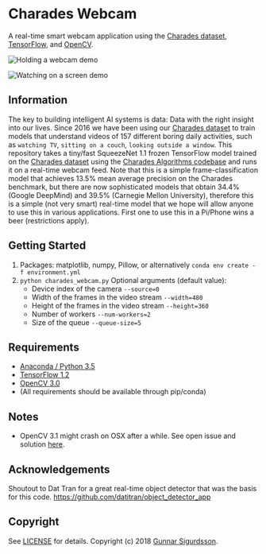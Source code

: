 # Charades Webcam

A real-time smart webcam application using the [Charades dataset](http://allenai.org/plato/charades/), [TensorFlow](https://www.tensorflow.org), and [OpenCV](http://opencv.org/).

![Holding a webcam demo](./media/holding_webcam.gif)

![Watching on a screen demo](./media/watching_on_screen.gif)

## Information

The key to building intelligent AI systems is data: Data with the right insight into our lives. Since 2016 we have been using our [Charades dataset](http://allenai.org/plato/charades/) to train models that understand videos of 157 different boring daily activities, such as `watching TV`, `sitting on a couch`, `looking outside a window`. This repository takes a tiny/fast SqueezeNet 1.1 frozen TensorFlow model trained on the [Charades dataset](http://allenai.org/plato/charades/) using the [Charades Algorithms codebase](https://github.com/gsig/charades-algorithms) and runs it on a real-time webcam feed. Note that this is a simple frame-classification model that achieves 13.5% mean average precision on the Charades benchmark, but there are now sophisticated models that obtain 34.4% (Google DeepMind) and 39.5% (Carnegie Mellon University), therefore this is a simple (not very smart) real-time model that we hope will allow anyone to use this in various applications. First one to use this in a Pi/Phone wins a beer (restrictions apply).

## Getting Started
1. Packages:  matplotlib, numpy, Pillow, or alternatively `conda env create -f environment.yml`
2. `python charades_webcam.py`
    Optional arguments (default value):
    * Device index of the camera `--source=0`
    * Width of the frames in the video stream `--width=480`
    * Height of the frames in the video stream `--height=360`
    * Number of workers `--num-workers=2`
    * Size of the queue `--queue-size=5`

## Requirements
- [Anaconda / Python 3.5](https://www.continuum.io/downloads)
- [TensorFlow 1.2](https://www.tensorflow.org/)
- [OpenCV 3.0](http://opencv.org/)
- (All requirements should be available through pip/conda)

## Notes
- OpenCV 3.1 might crash on OSX after a while. See open issue and solution [here](https://github.com/opencv/opencv/issues/5874).

## Acknowledgements 
Shoutout to Dat Tran for a great real-time object detector that was the basis for this code.
https://github.com/datitran/object_detector_app

## Copyright

See [LICENSE](LICENSE) for details.
Copyright (c) 2018 [Gunnar Sigurdsson](https://github.com/gsig).
